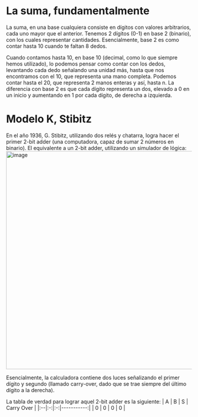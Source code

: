 # La suma, fundamentalmente
La suma, en una base cualquiera consiste en dígitos con valores arbitrarios, cada uno mayor que el anterior.
Tenemos 2 dígitos (0-1) en base 2 (binario), con los cuales representar cantidades. Esencialmente, base 2 es como contar hasta 10 cuando te faltan 8 dedos.

Cuando contamos hasta 10, en base 10 (decimal, como lo que siempre hemos utilizado), lo podemos pensar como contar con los dedos, levantando cada dedo señalando una unidad más, hasta que nos encontramos con el 10, que representa una mano completa. Podemos contar hasta el 20, que representa 2 manos enteras y así, hasta n.
La diferencia con base 2 es que cada dígito representa un dos, elevado a 0 en un inicio y aumentando en 1 por cada dígito, de derecha a izquierda.

# Modelo K, Stibitz
En el año 1936, G. Stibitz, utilizando dos relés y chatarra, logra hacer el primer 2-bit adder (una computadora, capaz de sumar 2 números en binario).
El equivalente a un 2-bit adder, utilizando un simulador de lógica:
<img width="829" height="591" alt="image" src="https://github.com/user-attachments/assets/ed002176-f7e0-4990-a966-f67f76ddad83" />

Esencialmente, la calculadora contiene dos luces señalizando el primer dígito y segundo (llamado carry-over, dado que se trae siempre del último dígito a la derecha). 

La tabla de verdad para lograr aquel 2-bit adder es la siguiente:
| A | B | S | Carry Over |
|:--|:-:|:-:|-----------:|
| 0 | 0 | 0 | 0          |
